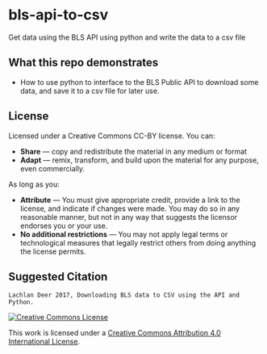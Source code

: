 # bls-api-to-csv

Get data using the BLS API using python and write the data to a csv file

## What this repo demonstrates

* How to use python to interface to the BLS Public API to download some data, and save it to a csv file for later use.

## License

Licensed under a Creative Commons CC-BY license. You can:

* **Share** — copy and redistribute the material in any medium or format
* **Adapt** — remix, transform, and build upon the material for any purpose, even commercially.

As long as you:
* **Attribute** — You must give appropriate credit, provide a link to the license, and indicate if changes were made. You may do so in any reasonable manner, but not in any way that suggests the licensor endorses you or your use.
* **No additional restrictions** — You may not apply legal terms or technological measures that legally restrict others from doing anything the license permits.


## Suggested Citation
```
Lachlan Deer 2017, Downloading BLS data to CSV using the API and Python.
```

<a rel="license" href="http://creativecommons.org/licenses/by/4.0/"><img alt="Creative Commons License" style="border-width:0" src="https://i.creativecommons.org/l/by/4.0/88x31.png" /></a><br />

This work is licensed under a <a rel="license" href="http://creativecommons.org/licenses/by/4.0/">Creative Commons Attribution 4.0 International License</a>.
